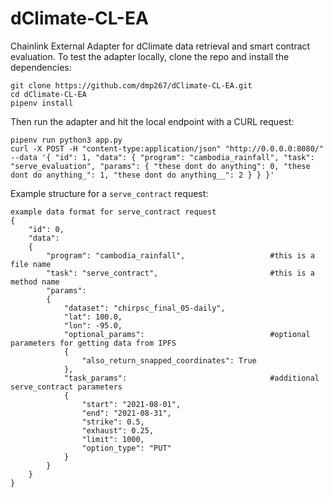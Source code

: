 # dClimate-CL-EA
Chainlink External Adapter for dClimate data retrieval and smart contract evaluation.
To test the adapter locally, clone the repo and install the dependencies:
```
git clone https://github.com/dmp267/dClimate-CL-EA.git
cd dClimate-CL-EA
pipenv install
```
Then run the adapter and hit the local endpoint with a CURL request:
```
pipenv run python3 app.py
curl -X POST -H "content-type:application/json" "http://0.0.0.0:8080/" --data '{ "id": 1, "data": { "program": "cambodia_rainfall", "task": "serve_evaluation", "params": { "these dont do anything": 0, "these dont do anything_": 1, "these dont do anything__": 2 } } }'
```
Example structure for a ```serve_contract``` request:
```
example data format for serve_contract request
{
    "id": 0,
    "data":
    {
        "program": "cambodia_rainfall",                   #this is a file name
        "task": "serve_contract",                         #this is a method name
        "params":
        {
            "dataset": "chirpsc_final_05-daily",
            "lat": 100.0,
            "lon": -95.0,
            "optional_params":                            #optional parameters for getting data from IPFS
            {
                "also_return_snapped_coordinates": True
            },
            "task_params":                                #additional serve_contract parameters
            {
                "start": "2021-08-01",
                "end": "2021-08-31",
                "strike": 0.5,
                "exhaust": 0.25,
                "limit": 1000,
                "option_type": "PUT"
            }
        }
    }
}
```
